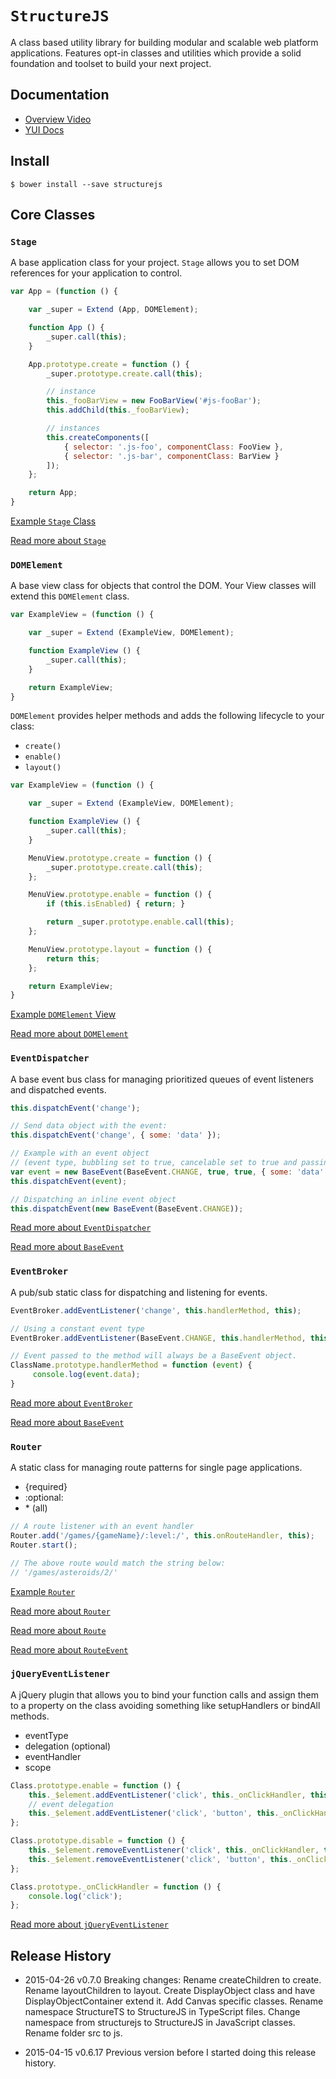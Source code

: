 # `StructureJS`

A class based utility library for building modular and scalable web platform applications. Features opt-in classes and utilities which provide a solid foundation and toolset to build your next project.

## Documentation
* [Overview Video](http://www.codebelt.com/javascript/StructureJS_web.mp4)
* [YUI Docs](http://codebelt.github.io/StructureJS/docs/)

## Install
    $ bower install --save structurejs

## Core Classes

### `Stage`

A base application class for your project. `Stage` allows you to set DOM references for your application to control.

```js
var App = (function () {

	var _super = Extend (App, DOMElement);

	function App () {
		_super.call(this);
	}

	App.prototype.create = function () {
		_super.prototype.create.call(this);

		// instance
		this._fooBarView = new FooBarView('#js-fooBar');
		this.addChild(this._fooBarView);

		// instances
		this.createComponents([
			{ selector: '.js-foo', componentClass: FooView },
			{ selector: '.js-bar', componentClass: BarView }
		]);
	};

	return App;
}
```

[Example `Stage` Class](https://github.com/codeBelt/StructureJS/blob/master/examples/MovieCollection/src/assets/scripts/MovieCollectionApp.js)

[Read more about `Stage`](http://codebelt.github.io/StructureJS/docs/classes/Stage.html)

### `DOMElement`

A base view class for objects that control the DOM. Your View classes will extend this `DOMElement` class.

```js
var ExampleView = (function () {

	var _super = Extend (ExampleView, DOMElement);

	function ExampleView () {
		_super.call(this);
	}

	return ExampleView;
}
```

`DOMElement` provides helper methods and adds the following lifecycle to your class:
* `create()`
* `enable()`
* `layout()`

```js
var ExampleView = (function () {

	var _super = Extend (ExampleView, DOMElement);

	function ExampleView () {
		_super.call(this);
	}

	MenuView.prototype.create = function () {
		_super.prototype.create.call(this);
	};

	MenuView.prototype.enable = function () {
		if (this.isEnabled) { return; }

		return _super.prototype.enable.call(this);
	};

	MenuView.prototype.layout = function () {
		return this;
	};

	return ExampleView;
}
```

[Example `DOMElement` View](https://github.com/codeBelt/StructureJS/blob/master/examples/MovieCollection/src/assets/scripts/view/ListView.js)

[Read more about `DOMElement`](http://codebelt.github.io/StructureJS/docs/classes/DOMElement.html)

### `EventDispatcher`

A base event bus class for managing prioritized queues of event listeners and dispatched events.

```js
this.dispatchEvent('change');

// Send data object with the event:
this.dispatchEvent('change', { some: 'data' });

// Example with an event object
// (event type, bubbling set to true, cancelable set to true and passing data)
var event = new BaseEvent(BaseEvent.CHANGE, true, true, { some: 'data' });
this.dispatchEvent(event);

// Dispatching an inline event object
this.dispatchEvent(new BaseEvent(BaseEvent.CHANGE));
```

[Read more about `EventDispatcher`](http://codebelt.github.io/StructureJS/docs/classes/EventDispatcher.html)

[Read more about `BaseEvent`](http://codebelt.github.io/StructureJS/docs/classes/BaseEvent.html)



### `EventBroker`

A pub/sub static class for dispatching and listening for events.

```js
EventBroker.addEventListener('change', this.handlerMethod, this);

// Using a constant event type
EventBroker.addEventListener(BaseEvent.CHANGE, this.handlerMethod, this);

// Event passed to the method will always be a BaseEvent object.
ClassName.prototype.handlerMethod = function (event) {
     console.log(event.data);
}
```

[Read more about `EventBroker`](http://codebelt.github.io/StructureJS/docs/classes/DOMElement.html)

[Read more about `BaseEvent`](http://codebelt.github.io/StructureJS/docs/classes/BaseEvent.html)


### `Router`

A static class for managing route patterns for single page applications.

* {required}
* :optional:
* \* (all)

```js
// A route listener with an event handler
Router.add('/games/{gameName}/:level:/', this.onRouteHandler, this);
Router.start();

// The above route would match the string below:
// '/games/asteroids/2/'
```
[Example `Router`](https://github.com/codeBelt/StructureJS/blob/master/examples/SinglePageWebsite/assets/scripts/view/RootView.js)

[Read more about `Router`](http://codebelt.github.io/StructureJS/docs/classes/Router.html)

[Read more about `Route`](http://codebelt.github.io/StructureJS/docs/classes/Route.html)

[Read more about `RouteEvent`](http://codebelt.github.io/StructureJS/docs/classes/RouterEvent.html)

### `jQueryEventListener`

A jQuery plugin that allows you to bind your function calls and assign them to a property on the class avoiding something like setupHandlers or bindAll methods.

* eventType
* delegation (optional)
* eventHandler
* scope

```js
Class.prototype.enable = function () {
    this._$element.addEventListener('click', this._onClickHandler, this);
    // event delegation
    this._$element.addEventListener('click', 'button', this._onClickHandler, this);
};

Class.prototype.disable = function () {
    this._$element.removeEventListener('click', this._onClickHandler, this);
    this._$element.removeEventListener('click', 'button', this._onClickHandler, this);
};

Class.prototype._onClickHandler = function () {
    console.log('click');
};
```

[Read more about `jQueryEventListener`](https://github.com/codeBelt/jquery-eventListener)

## Release History

 * 2015-04-26 v0.7.0 Breaking changes: Rename createChildren to create. Rename layoutChildren to layout. Create DisplayObject class and have DisplayObjectContainer extend it. Add Canvas specific classes. Rename namespace StructureTS to StructureJS in TypeScript files. Change namespace from structurejs to StructureJS in JavaScript classes. Rename folder src to js.

 * 2015-04-15 v0.6.17 Previous version before I started doing this release history.
